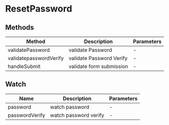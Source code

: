 # ResetPassword

## Methods

<!-- @vuese:ResetPassword:methods:start -->
|Method|Description|Parameters|
|---|---|---|
|validatePassword|validate Password|-|
|validatepasswordVerify|validate Password Verify|-|
|handleSubmit|validate form submission|-|

<!-- @vuese:ResetPassword:methods:end -->


## Watch

<!-- @vuese:ResetPassword:watch:start -->
|Name|Description|Parameters|
|---|---|---|
|password|watch password|-|
|passwordVerify|watch password verify|-|

<!-- @vuese:ResetPassword:watch:end -->


